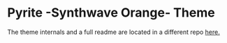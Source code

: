 # Pyrite -Synthwave Orange- Theme

The theme internals and a full readme are located in a different repo [here.](<https://github.com/LeafyLuigi/discord-themes/tree/master/pyrite>)